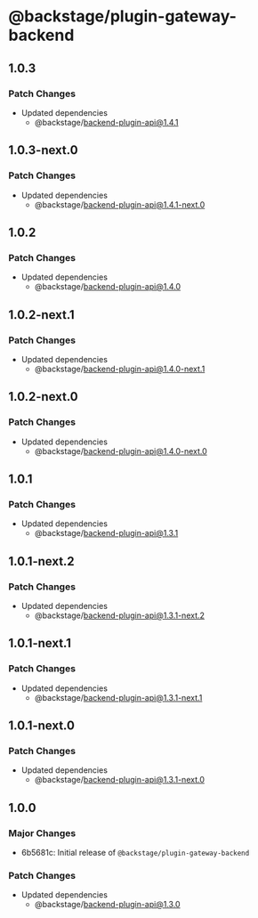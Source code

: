 # @backstage/plugin-gateway-backend

## 1.0.3

### Patch Changes

- Updated dependencies
  - @backstage/backend-plugin-api@1.4.1

## 1.0.3-next.0

### Patch Changes

- Updated dependencies
  - @backstage/backend-plugin-api@1.4.1-next.0

## 1.0.2

### Patch Changes

- Updated dependencies
  - @backstage/backend-plugin-api@1.4.0

## 1.0.2-next.1

### Patch Changes

- Updated dependencies
  - @backstage/backend-plugin-api@1.4.0-next.1

## 1.0.2-next.0

### Patch Changes

- Updated dependencies
  - @backstage/backend-plugin-api@1.4.0-next.0

## 1.0.1

### Patch Changes

- Updated dependencies
  - @backstage/backend-plugin-api@1.3.1

## 1.0.1-next.2

### Patch Changes

- Updated dependencies
  - @backstage/backend-plugin-api@1.3.1-next.2

## 1.0.1-next.1

### Patch Changes

- Updated dependencies
  - @backstage/backend-plugin-api@1.3.1-next.1

## 1.0.1-next.0

### Patch Changes

- Updated dependencies
  - @backstage/backend-plugin-api@1.3.1-next.0

## 1.0.0

### Major Changes

- 6b5681c: Initial release of `@backstage/plugin-gateway-backend`

### Patch Changes

- Updated dependencies
  - @backstage/backend-plugin-api@1.3.0
